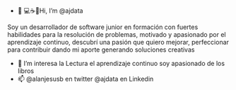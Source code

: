 - 👋  💻☕🍷Hi, I’m @ajdata

Soy un desarrollador de software junior en formación con fuertes habilidades para la resolución de problemas, motivado y apasionado por el aprendizaje continuo, descubrí una pasión que quiero mejorar, perfeccionar para contribuir dando  mi aporte  generando soluciones creativas
- 👀 I’m interesa la Lectura el aprendizaje continuo soy apasionado de los libros
- 📫 @alanjesusb en twitter @ajdata en Linkedin


<!---
ajdata/ajdata is a ✨ special ✨ repository because its `README.md` (this file) appears on your GitHub profile.
You can click the Preview link to take a look at your changes.
--->
